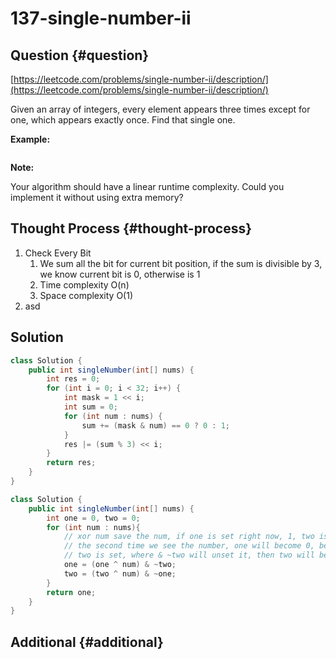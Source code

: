 # 137-single-number-ii

## Question {#question}

[https://leetcode.com/problems/single-number-ii/description/](https://leetcode.com/problems/single-number-ii/description/)

Given an array of integers, every element appears three times except for one, which appears exactly once. Find that single one.

**Example:**

```text

```

**Note:**

Your algorithm should have a linear runtime complexity. Could you implement it without using extra memory?

## Thought Process {#thought-process}

1. Check Every Bit
   1. We sum all the bit for current bit position, if the sum is divisible by 3, we know current bit is 0, otherwise is 1
   2. Time complexity O\(n\)
   3. Space complexity O\(1\)
2. asd

## Solution

```java
class Solution {
    public int singleNumber(int[] nums) {
        int res = 0;
        for (int i = 0; i < 32; i++) {
            int mask = 1 << i;
            int sum = 0;
            for (int num : nums) {
                sum += (mask & num) == 0 ? 0 : 1;
            }
            res |= (sum % 3) << i;
        }
        return res;
    }
}
```

```java
class Solution {
    public int singleNumber(int[] nums) {
        int one = 0, two = 0;
        for (int num : nums){
            // xor num save the num, if one is set right now, 1, two is 0
            // the second time we see the number, one will become 0, because
            // two is set, where & ~two will unset it, then two will become set.
            one = (one ^ num) & ~two;
            two = (two ^ num) & ~one;
        }
        return one;
    }
}
```

## Additional {#additional}

